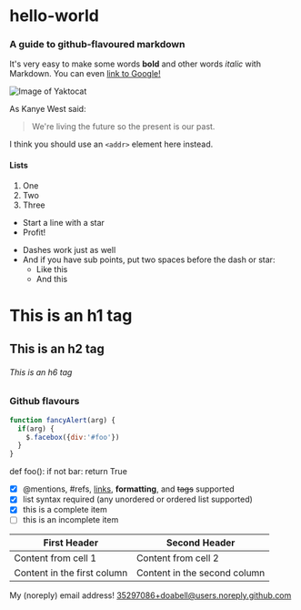 # hello-world
### A guide to github-flavoured markdown

It's very easy to make some words **bold** and other words *italic* with Markdown. You can even [link to Google!](http://google.com)

![Image of Yaktocat](https://octodex.github.com/images/yaktocat.png)

As Kanye West said:

> We're living the future so
> the present is our past.

I think you should use an `<addr>` element here instead.

#### Lists
1. One
2. Two
3. Three

* Start a line with a star
* Profit!

- Dashes work just as well
- And if you have sub points, put two spaces before the dash or star:
  - Like this
  - And this
  
# This is an h1 tag
## This is an h2 tag
###### This is an h6 tag

### Github flavours
```javascript
function fancyAlert(arg) {
  if(arg) {
    $.facebox({div:'#foo'})
  }
}
```

def foo():
    if not bar:
        return True
        
- [x] @mentions, #refs, [links](), **formatting**, and <del>tags</del> supported
- [x] list syntax required (any unordered or ordered list supported)
- [x] this is a complete item
- [ ] this is an incomplete item

First Header | Second Header
------------ | -------------
Content from cell 1 | Content from cell 2
Content in the first column | Content in the second column

My (noreply) email address!
35297086+doabell@users.noreply.github.com

